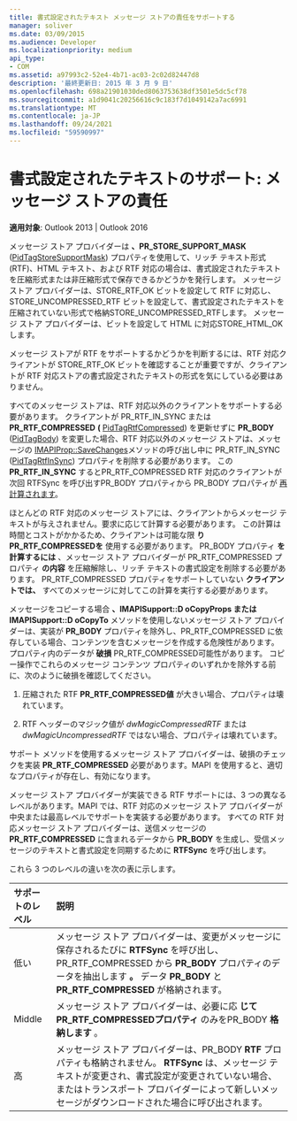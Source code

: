 ```yaml
---
title: 書式設定されたテキスト メッセージ ストアの責任をサポートする
manager: soliver
ms.date: 03/09/2015
ms.audience: Developer
ms.localizationpriority: medium
api_type:
- COM
ms.assetid: a97993c2-52e4-4b71-ac03-2c02d82447d8
description: '最終更新日: 2015 年 3 月 9 日'
ms.openlocfilehash: 698a21901030ded8063753638df3501e5dc5cf78
ms.sourcegitcommit: a1d9041c20256616c9c183f7d1049142a7ac6991
ms.translationtype: MT
ms.contentlocale: ja-JP
ms.lasthandoff: 09/24/2021
ms.locfileid: "59590997"
---
```

# <a name="supporting-formatted-text-message-store-responsibilities"></a>書式設定されたテキストのサポート: メッセージ ストアの責任

  
  
**適用対象**: Outlook 2013 | Outlook 2016 
  
メッセージ ストア プロバイダーは **、PR_STORE_SUPPORT_MASK** ([PidTagStoreSupportMask](pidtagstoresupportmask-canonical-property.md)) プロパティを使用して、リッチ テキスト形式 (RTF)、HTML テキスト、および RTF 対応の場合は、書式設定されたテキストを圧縮形式または非圧縮形式で保存できるかどうかを発行します。 メッセージ ストア プロバイダーは、STORE_RTF_OK ビットを設定して RTF に対応し、STORE_UNCOMPRESSED_RTF ビットを設定して、書式設定されたテキストを圧縮されていない形式で格納STORE_UNCOMPRESSED_RTFします。 メッセージ ストア プロバイダーは、ビットを設定して HTML に対応STORE_HTML_OKします。
  
メッセージ ストアが RTF をサポートするかどうかを判断するには、RTF 対応クライアントが STORE_RTF_OK ビットを確認することが重要ですが、クライアントが RTF 対応ストアの書式設定されたテキストの形式を気にしている必要はありません。 
  
すべてのメッセージ ストアは、RTF 対応以外のクライアントをサポートする必要があります。 クライアントが PR_RTF_IN_SYNC または **PR_RTF_COMPRESSED** **(** [PidTagRtfCompressed](pidtagrtfcompressed-canonical-property.md)) を更新せずに **PR_BODY** ([PidTagBody](pidtagbody-canonical-property.md)) を変更した場合、RTF 対応以外のメッセージ ストアは、メッセージの [IMAPIProp::SaveChanges](imapiprop-savechanges.md)メソッドの呼び出し中に PR_RTF_IN_SYNC ([PidTagRtfInSync](pidtagrtfinsync-canonical-property.md)) プロパティを削除する必要があります。 この **PR_RTF_IN_SYNC** するとPR_RTF_COMPRESSED RTF 対応のクライアントが次回 RTFSync を呼び出すPR_BODY プロパティから PR_BODY プロパティが [再計算されます](rtfsync.md)。 
  
ほとんどの RTF 対応のメッセージ ストアには、クライアントからメッセージ テキストが与えされません。要求に応じて計算する必要があります。 この計算は時間とコストがかかるため、クライアントは可能な限 **りPR_RTF_COMPRESSEDを** 使用する必要があります。 PR_BODY プロパティ **を計算するには** 、メッセージ ストア プロバイダーが PR_RTF_COMPRESSED プロパティ **の内容** を圧縮解除し、リッチ テキストの書式設定を削除する必要があります。 PR_RTF_COMPRESSED プロパティをサポートしていない **クライアントでは、** すべてのメッセージに対してこの計算を実行する必要があります。 
  
メッセージをコピーする場合 **、IMAPISupport::D oCopyProps または IMAPISupport::D oCopyTo** メソッドを使用しないメッセージ ストア プロバイダーは、実装が **PR_BODY** プロパティを除外し、PR_RTF_COMPRESSED に依存している場合、コンテンツを含むメッセージを作成する危険性があります。  プロパティ内のデータが **破損** PR_RTF_COMPRESSED可能性があります。 コピー操作でこれらのメッセージ コンテンツ プロパティのいずれかを除外する前に、次のように破損を確認してください。 
  
1. 圧縮された RTF **PR_RTF_COMPRESSED値** が大きい場合、プロパティは壊れています。 
    
2. RTF ヘッダーのマジック値が  _dwMagicCompressedRTF_ または  _dwMagicUncompressedRTF_ ではない場合、プロパティは壊れています。
    
サポート メソッドを使用するメッセージ ストア プロバイダーは、破損のチェックを実装 **PR_RTF_COMPRESSED** 必要があります。MAPI を使用すると、適切なプロパティが存在し、有効になります。 
  
メッセージ ストア プロバイダーが実装できる RTF サポートには、3 つの異なるレベルがあります。MAPI では、RTF 対応のメッセージ ストア プロバイダーが中央または最高レベルでサポートを実装する必要があります。 すべての RTF 対応メッセージ ストア プロバイダーは、送信メッセージの **PR_RTF_COMPRESSED** に含まれるデータから **PR_BODY** を生成し、受信メッセージのテキストと書式設定を同期するために **RTFSync** を呼び出します。 
  
これら 3 つのレベルの違いを次の表に示します。 
  
|**サポートのレベル**|**説明**|
|:-----|:-----|
|低い  <br/> |メッセージ ストア プロバイダーは、変更がメッセージに保存されるたびに **RTFSync** を呼び出し、PR_RTF_COMPRESSED から **PR_BODY** プロパティのデータを抽出します **。** データ **PR_BODY** と **PR_RTF_COMPRESSED** が格納されます。  <br/> |
|Middle  <br/> |メッセージ ストア プロバイダーは、必要に応 **じてPR_RTF_COMPRESSEDプロパティ** のみをPR_BODY **格納します** 。  <br/> |
|高  <br/> |メッセージ ストア プロバイダーは、PR_BODY **RTF** プロパティも格納されません。 **RTFSync** は、メッセージ テキストが変更され、書式設定が変更されていない場合、またはトランスポート プロバイダーによって新しいメッセージがダウンロードされた場合に呼び出されます。  <br/> |
   


